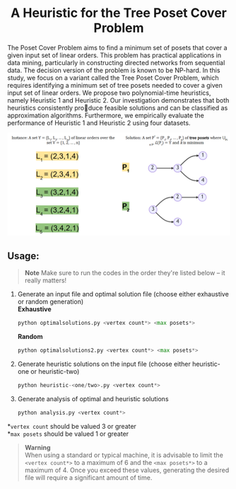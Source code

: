 <h1 align='center'> A Heuristic for the Tree Poset Cover Problem </h1>
The Poset Cover Problem aims to find a minimum set of posets that cover a given input set of linear orders. 
This problem has practical applications in data mining, particularly in constructing directed networks from sequential data. The decision version of the problem is known to be NP-hard. 
In this study, we focus on a variant called the Tree Poset Cover Problem, which requires identifying a minimum set of tree posets needed to cover a given input set of linear orders. 
We propose two polynomial-time heuristics, namely Heuristic 1 and Heuristic 2. 
Our investigation demonstrates that both heuristics consistently produce feasible solutions and can be classified as approximation algorithms.
Furthermore, we empirically evaluate the performance of Heuristic 1 and Heuristic 2 using four datasets.

<p align = "center"> 
    <img src="Utils\images\TreePosetCoverProblem.png" alt="image">
</p>

## Usage:
> **Note**
> Make sure to run the codes in the order they're listed below – it really matters!
1. Generate an input file and optimal solution file (choose either exhaustive or random generation)  
    **Exhaustive**
    ```python
    python optimalsolutions.py <vertex count*> <max posets*>
    ```
    **Random**
    ```python
    python optimalsolutions2.py <vertex count*> <max posets*>
    ```
2. Generate heuristic solutions on the input file (choose either heuristic-one or heuristic-two)
    ```python
    python heuristic-<one/two>.py <vertex count*>
    ```
3. Generate analysis of optimal and heuristic solutions
    ```python
    python analysis.py <vertex count*>
    ```

*`vertex count` should be valued 3 or greater  
*`max posets` should be valued 1 or greater

> **Warning**  
> When using a standard or typical machine, it is advisable to limit the `<vertex count*>` to a maximum of 6 and the `<max posets*>` to a maximum of 4. Once you exceed these values, generating the desired file will require a significant amount of time.
